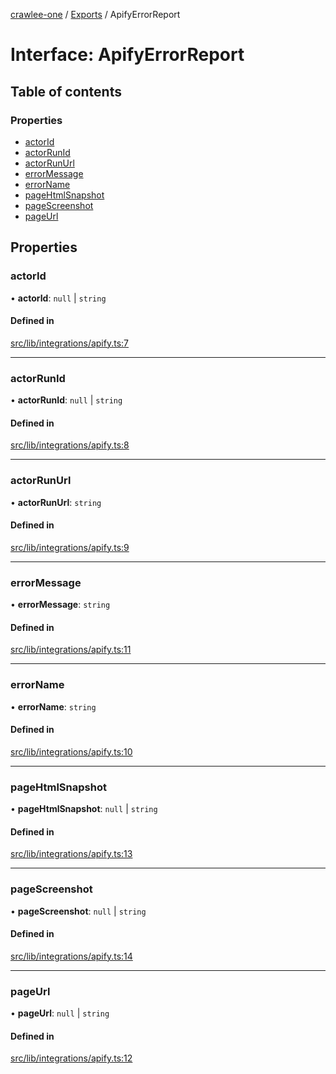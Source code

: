[crawlee-one](../README.md) / [Exports](../modules.md) / ApifyErrorReport

# Interface: ApifyErrorReport

## Table of contents

### Properties

- [actorId](ApifyErrorReport.md#actorid)
- [actorRunId](ApifyErrorReport.md#actorrunid)
- [actorRunUrl](ApifyErrorReport.md#actorrunurl)
- [errorMessage](ApifyErrorReport.md#errormessage)
- [errorName](ApifyErrorReport.md#errorname)
- [pageHtmlSnapshot](ApifyErrorReport.md#pagehtmlsnapshot)
- [pageScreenshot](ApifyErrorReport.md#pagescreenshot)
- [pageUrl](ApifyErrorReport.md#pageurl)

## Properties

### actorId

• **actorId**: ``null`` \| `string`

#### Defined in

[src/lib/integrations/apify.ts:7](https://github.com/JuroOravec/crawlee-one/blob/a1c29c5/src/lib/integrations/apify.ts#L7)

___

### actorRunId

• **actorRunId**: ``null`` \| `string`

#### Defined in

[src/lib/integrations/apify.ts:8](https://github.com/JuroOravec/crawlee-one/blob/a1c29c5/src/lib/integrations/apify.ts#L8)

___

### actorRunUrl

• **actorRunUrl**: `string`

#### Defined in

[src/lib/integrations/apify.ts:9](https://github.com/JuroOravec/crawlee-one/blob/a1c29c5/src/lib/integrations/apify.ts#L9)

___

### errorMessage

• **errorMessage**: `string`

#### Defined in

[src/lib/integrations/apify.ts:11](https://github.com/JuroOravec/crawlee-one/blob/a1c29c5/src/lib/integrations/apify.ts#L11)

___

### errorName

• **errorName**: `string`

#### Defined in

[src/lib/integrations/apify.ts:10](https://github.com/JuroOravec/crawlee-one/blob/a1c29c5/src/lib/integrations/apify.ts#L10)

___

### pageHtmlSnapshot

• **pageHtmlSnapshot**: ``null`` \| `string`

#### Defined in

[src/lib/integrations/apify.ts:13](https://github.com/JuroOravec/crawlee-one/blob/a1c29c5/src/lib/integrations/apify.ts#L13)

___

### pageScreenshot

• **pageScreenshot**: ``null`` \| `string`

#### Defined in

[src/lib/integrations/apify.ts:14](https://github.com/JuroOravec/crawlee-one/blob/a1c29c5/src/lib/integrations/apify.ts#L14)

___

### pageUrl

• **pageUrl**: ``null`` \| `string`

#### Defined in

[src/lib/integrations/apify.ts:12](https://github.com/JuroOravec/crawlee-one/blob/a1c29c5/src/lib/integrations/apify.ts#L12)
